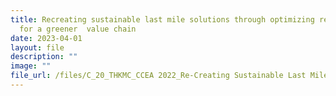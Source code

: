 ```yaml
---
title: Recreating sustainable last mile solutions through optimizing resources
  for a greener  value chain
date: 2023-04-01
layout: file
description: ""
image: ""
file_url: /files/C_20_THKMC_CCEA 2022_Re-Creating Sustainable Last Mile Solutions.pdf
---
```


